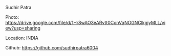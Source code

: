 Sudhir Patra

Photo: https://drive.google.com/file/d/1Hr8wAO3eARvtt0ConVqNOGNClkgjyMLL/view?usp=sharing

Location: INDIA

Github: https://github.com/sudhirpatra6004

